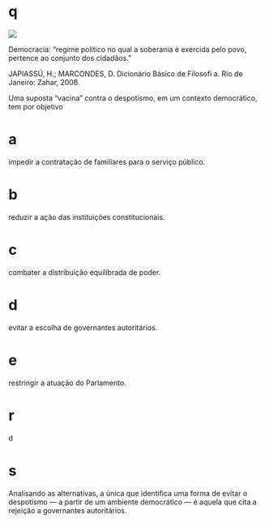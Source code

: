 # q
![](https://firebasestorage.googleapis.com/v0/b/firebase-enemio.appspot.com/o/questoes%2F990%2F9993fcd2-3592-2083-cfc8-43149a372f91.png?alt=media\&token=4c7a35e3-2fe1-43d2-8b7f-289c4ba22da1)

Democracia: “regime político no qual a soberania é exercida pelo povo, pertence ao conjunto dos cidadãos.”

JAPIASSÚ, H.; MARCONDES, D. Dicionário Básico de Filosofi a. Rio de Janeiro: Zahar, 2006.

Uma suposta “vacina” contra o despotismo, em um contexto democrático, tem por objetivo

# a
impedir a contratação de familiares para o serviço público.

# b
reduzir a ação das instituições constitucionais.

# c
combater a distribuição equilibrada de poder.

# d
evitar a escolha de governantes autoritários.

# e
restringir a atuação do Parlamento.

# r
d

# s
Analisando as alternativas, a única que identifica uma forma de evitar o despotismo — a partir de um ambiente democrático — é aquela que cita a rejeição a governantes autoritários.

